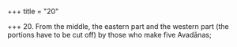 +++
title = "20"

+++
20. From the middle, the eastern part and the western part (the portions have to be cut off) by those who make five Avadānas;
